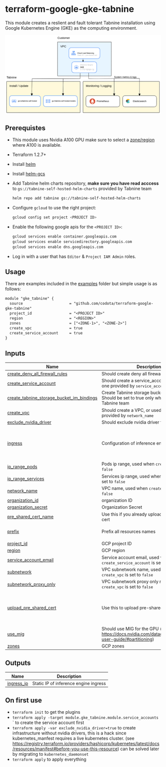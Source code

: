 # terraform-google-gke-tabnine

This module creates a reslient and fault tolerant Tabnine installation using Google
Kubernetes Engine (GKE) as the computing environment.

![Tabnine on GKE architecture diagram](img/arch.png)

## Prerequistes

- This module uses Nvidia A100 GPU make sure to select a [zone/region](https://cloud.google.com/compute/docs/gpus/gpu-regions-zones) where A100 is available.
- Terraform 1.2.7+
- Install [helm](https://helm.sh/)
- Install [helm-gcs](https://github.com/hayorov/helm-gcs)
- Add Tabnine helm charts repository, **make sure you have read acccess** to `gs://tabnine-self-hosted-helm-charts` provided by Tabnine team

  ```bash
  helm repo add tabnine gs://tabnine-self-hosted-helm-charts
  ```

- Configure `gcloud` to use the right project:

  ```bash
  gcloud config set project <PROJECT ID>
  ```

- Enable the following google apis for the `<PROJECT ID>`:

  ```bash
  gcloud services enable container.googleapis.com
  gcloud services enable servicedirectory.googleapis.com
  gcloud services enable dns.googleapis.com
  ```

- Log in with a user that has `Editor` & `Project IAM Admin` roles.

## Usage

There are examples included in the [examples](./examples/) folder but simple usage is as follows:

```hcl
module "gke_tabnine" {
  source                     = "github.com/codota/terraform-google-gke-tabnine"
  project_id                 = "<PROJECT ID>"
  region                     = "<REGION>"
  zones                      = ["<ZONE-1>", "<ZONE-2>"]
  create_vpc                 = true
  create_service_account     = true
}

```

<!-- BEGIN_TF_DOCS -->

## Inputs

| Name                                                                                                                                                         | Description                                                                                            | Type                                                                                         | Default                 | Required |
| ------------------------------------------------------------------------------------------------------------------------------------------------------------ | ------------------------------------------------------------------------------------------------------ | -------------------------------------------------------------------------------------------- | ----------------------- | :------: |
| <a name="input_create_deny_all_firewall_rules"></a> [create_deny_all_firewall_rules](#input_create_deny_all_firewall_rules)                                  | Should create deny all firewall rules                                                                  | `bool`                                                                                       | `true`                  |    no    |
| <a name="input_create_service_account"></a> [create_service_account](#input_create_service_account)                                                          | Should create a service_account, or used the one provided by `service_account_email`                   | `bool`                                                                                       | `false`                 |    no    |
| <a name="input_create_tabnine_storage_bucket_im_bindings"></a> [create_tabnine_storage_bucket_im_bindings](#input_create_tabnine_storage_bucket_im_bindings) | Create Tabnine storage bucket im bindings. Should be set to true only when run by Tabnine team         | `bool`                                                                                       | `false`                 |    no    |
| <a name="input_create_vpc"></a> [create_vpc](#input_create_vpc)                                                                                              | Should create a VPC, or used the one provided by `network_name`                                        | `bool`                                                                                       | `false`                 |    no    |
| <a name="input_exclude_nvidia_driver"></a> [exclude_nvidia_driver](#input_exclude_nvidia_driver)                                                             | Should exclude nvidia driver from installation                                                         | `bool`                                                                                       | `false`                 |    no    |
| <a name="input_ingress"></a> [ingress](#input_ingress)                                                                                                       | Configuration of inference engine                                                                      | <pre>object({<br> host = string<br> internal = bool<br> })</pre>                             | `null`                  |    no    |
| <a name="input_ip_range_pods"></a> [ip_range_pods](#input_ip_range_pods)                                                                                     | Pods ip range, used when `create_vpc` is set to `false`                                                | `string`                                                                                     | `""`                    |    no    |
| <a name="input_ip_range_services"></a> [ip_range_services](#input_ip_range_services)                                                                         | Services ip range, used when `create_vpc` is set to `false`                                            | `string`                                                                                     | `""`                    |    no    |
| <a name="input_network_name"></a> [network_name](#input_network_name)                                                                                        | VPC name, used when `create_vpc` is set to `false`                                                     | `string`                                                                                     | `""`                    |    no    |
| <a name="input_organization_id"></a> [organization_id](#input_organization_id)                                                                               | organization ID                                                                                        | `string`                                                                                     | n/a                     |   yes    |
| <a name="input_organization_secret"></a> [organization_secret](#input_organization_secret)                                                                   | Organization Secret                                                                                    | `string`                                                                                     | n/a                     |   yes    |
| <a name="input_pre_shared_cert_name"></a> [pre_shared_cert_name](#input_pre_shared_cert_name)                                                                | Use this if you already uploaded a pre-shared cert                                                     | `string`                                                                                     | `null`                  |    no    |
| <a name="input_prefix"></a> [prefix](#input_prefix)                                                                                                          | Prefix all resources names                                                                             | `string`                                                                                     | `"tabnine-self-hosted"` |    no    |
| <a name="input_project_id"></a> [project_id](#input_project_id)                                                                                              | GCP project ID                                                                                         | `string`                                                                                     | n/a                     |   yes    |
| <a name="input_region"></a> [region](#input_region)                                                                                                          | GCP region                                                                                             | `string`                                                                                     | n/a                     |   yes    |
| <a name="input_service_account_email"></a> [service_account_email](#input_service_account_email)                                                             | Service account email, used when `create_service_account` is set to `false`                            | `string`                                                                                     | `""`                    |    no    |
| <a name="input_subnetwork"></a> [subnetwork](#input_subnetwork)                                                                                              | VPC subnetwork name, used when `create_vpc` is set to `false`                                          | `string`                                                                                     | `""`                    |    no    |
| <a name="input_subnetwork_proxy_only"></a> [subnetwork_proxy_only](#input_subnetwork_proxy_only)                                                             | VPC subnetwork proxy only name, used when `create_vpc` is set to `false`                               | `string`                                                                                     | `""`                    |    no    |
| <a name="input_upload_pre_shared_cert"></a> [upload_pre_shared_cert](#input_upload_pre_shared_cert)                                                          | Use this to upload pre-shared cert                                                                     | <pre>object({<br> path_to_private_key = string<br> path_to_certificate = string<br> })</pre> | `null`                  |    no    |
| <a name="input_use_mig"></a> [use_mig](#input_use_mig)                                                                                                       | Should use MIG for the GPU (see https://docs.nvidia.com/datacenter/tesla/mig-user-guide/#partitioning) | `bool`                                                                                       | `false`                 |    no    |
| <a name="input_zones"></a> [zones](#input_zones)                                                                                                             | GCP zones                                                                                              | `list(string)`                                                                               | n/a                     |   yes    |

## Outputs

| Name                                                              | Description                           |
| ----------------------------------------------------------------- | ------------------------------------- |
| <a name="output_ingress_ip"></a> [ingress_ip](#output_ingress_ip) | Static IP of inference engine ingress |

<!-- END_TF_DOCS -->

## On first use

- `terraform init` to get the plugins
- `terraform apply -target module.gke_tabnine.module.service_accounts`
  ` to create the service account first
- `terraform apply -var exclude_nvidia_driver=true`
  to create infrastructure without nvidia drivers, this is a hack since kubernetes_manfest requires a live kubernetes cluster. (see https://registry.terraform.io/providers/hashicorp/kubernetes/latest/docs/resources/manifest#before-you-use-this-resource)
  can be solved later by migrating to `kubernetes_daemonset`
- `terraform apply` to apply everything
